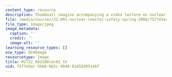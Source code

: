 ```yaml
---
content_type: resource
description: Thumbnail imagine accompanying a video lecture on nuclear reactor safety.
file: /media/courses/22-091-nuclear-reactor-safety-spring-2008/7577e5ec5bb6062c464061d183051467_MIT22_091S08lec02_th.jpg
file_type: image/jpeg
image_metadata:
  caption: ''
  credit: ''
  image-alt: ''
learning_resource_types: []
ocw_type: OCWImage
resourcetype: Image
title: MIT22_091S08lec02_th
uid: 7577e5ec-5bb6-062c-4640-61d183051467
---
```

